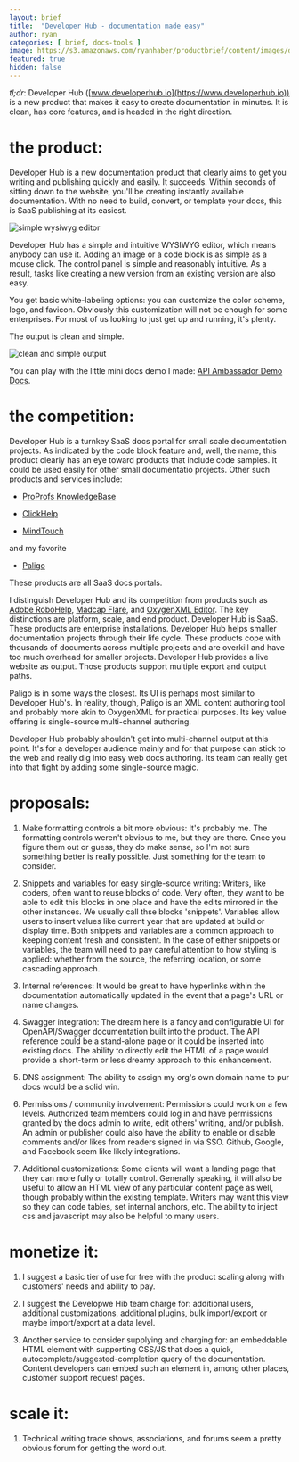 ```yaml
---
layout: brief
title:  "Developer Hub - documentation made easy"
author: ryan
categories: [ brief, docs-tools ]
image: https://s3.amazonaws.com/ryanhaber/productbrief/content/images/developerhub-output.png
featured: true
hidden: false
---
```


*tl;dr*: Developer Hub ([www.developerhub.io](https://www.developerhub.io)) is a new product that makes it easy to create documentation in minutes. It is clean, has core features, and is headed in the right direction.

# the product:

Developer Hub is a new documentation product that clearly aims to get you writing and publishing quickly and easily. It succeeds. Within seconds of sitting down to the website, you'll be creating instantly available documentation. With no need to build, convert, or template your docs, this is SaaS publishing at its easiest.

![simple wysiwyg editor](https://s3.amazonaws.com/ryanhaber/productbrief/content/images/developerhub-wysiwyg.png)

Developer Hub has a simple and intuitive WYSIWYG editor, which means anybody can use it. Adding an image or a code block is as simple as a mouse click. The control panel is simple and reasonably intuitive. As a result, tasks like creating a new version from an existing version are also easy.

You get basic white-labeling options: you can customize the color scheme, logo, and favicon. Obviously this customization will not be enough for some enterprises. For most of us looking to just get up and running, it's plenty.

The output is clean and simple.

![clean and simple output](https://s3.amazonaws.com/ryanhaber/productbrief/content/images/developerhub-output-page.png)

You can play with the little mini docs demo I made: [API Ambassador Demo Docs](https://api-ambassador.developerhub.io/v1.1/api-ambassador/getting-started).

# the competition:

Developer Hub is a turnkey SaaS docs portal for small scale documentation projects. As indicated by the code block feature and, well, the name, this product clearly has an eye toward products that include code samples. It could be used easily for other small documentatio projects. Other such products and services include:

* [ProProfs KnowledgeBase](https://www.proprofs.com/knowledgebase/)

* [ClickHelp](https://clickhelp.com/)

* [MindTouch](https://mindtouch.com/)

and my favorite

* [Paligo](https://paligo.net/)

These products are all SaaS docs portals.

I distinguish Developer Hub and its competition from products such as [Adobe RoboHelp](https://www.adobe.com/products/robohelp.html), [Madcap Flare](https://www.madcapsoftware.com/products/flare/), and [OxygenXML Editor](https://www.oxygenxml.com/doc/versions/20.1/ug-editor/). The key distinctions are platform, scale, and end product. Developer Hub is SaaS. These products are enterprise installations. Developer Hub helps smaller documentation projects through their life cycle. These products cope with thousands of documents across multiple projects and are overkill and have too much overhead for smaller projects. Developer Hub provides a live website as output. Those products support multiple export and output paths.

Paligo is in some ways the closest. Its UI is perhaps most similar to Developer Hub's. In reality, though, Paligo is an XML content authoring tool and probably more akin to OxygenXML for practical purposes. Its key value offering is single-source multi-channel authoring.

Developer Hub probably shouldn't get into multi-channel output at this point. It's for a developer audience mainly and for that purpose can stick to the web and really dig into easy web docs authoring. Its team can really get into that fight by adding some single-source magic. 

# proposals:

1. Make formatting controls a bit more obvious: It's probably me. The formatting controls weren't obvious to me, but they are there. Once you figure them out or guess, they do make sense, so I'm not sure something better is really possible. Just something for the team to consider.

1. Snippets and variables for easy single-source writing: Writers, like coders, often want to reuse blocks of code. Very often, they want to be able to edit this blocks in one place and have the edits mirrored in the other instances. We usually call thse blocks 'snippets'. Variables allow users to insert values like current year that are updated at build or display time. Both snippets and variables are a common approach to keeping content fresh and consistent. In the case of either snippets or variables, the team will need to pay careful attention to how styling is applied: whether from the source, the referring location, or some cascading approach. 

1. Internal references: It would be great to have hyperlinks within the documentation automatically updated in the event that a page's URL or name changes.

1. Swagger integration: The dream here is a fancy and configurable UI for OpenAPI/Swagger documentation built into the product. The API reference could be a stand-alone page or it could be inserted into existing docs. The ability to directly edit the HTML of a page would provide a short-term or less dreamy approach to this enhancement.

1. DNS assignment: The ability to assign my org's own domain name to pur docs would be a solid win.

1. Permissions / community involvement: Permissions could work on a few levels. Authorized team members could log in and have permissions granted by the docs admin to write, edit others' writing, and/or publish. An admin or publisher could also have the ability to enable or disable comments and/or likes from readers signed in via SSO. Github, Google, and Facebook seem like likely integrations.

1. Additional customizations: Some clients will want a landing page that they can more fully or totally control. Generally speaking, it will also be useful to allow an HTML view of any particular content page as well, though probably within the existing template. Writers may want this view so they can code tables, set internal anchors, etc. The ability to inject css and javascript may also be helpful to many users.

# monetize it:

1. I suggest a basic tier of use for free with the product scaling along with customers' needs and ability to pay.

1. I suggest the Developwe Hib team charge for: additional users, additional customizations, additional plugins, bulk import/export or maybe import/export at a data level.

1. Another service to consider supplying and charging for: an embeddable HTML element with supporting CSS/JS that does a quick, autocomplete/suggested-completion query of the documentation. Content developers can embed such an element in, among other places, customer support request pages.

# scale it:

1. Technical writing trade shows, associations, and forums seem a pretty obvious forum for getting the word out.